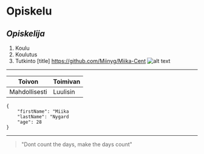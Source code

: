 # **Opiskelu**
## *Opiskelija*
1. Koulu
2. Koulutus
3. Tutkinto
[title] https://github.com/Miinyg/Miika-Cent
![alt text](https://cdn.pixabay.com/photo/2025/08/11/07/18/nurturing-swan-9767495_1280.jpg)
---
| Toivon | Toimivan |
| -------- | ---------- |
| Mahdollisesti | Luulisin |
```
{
    "firstName": "Miika
    "lastName": "Nygard
    "age": 28
}
```
---
> "Dont count the days, make the days count"